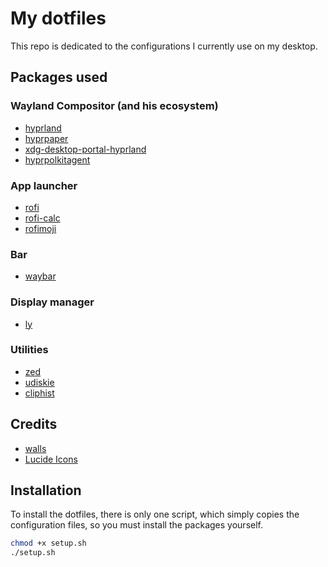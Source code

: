 # My dotfiles
This repo is dedicated to the configurations I currently use on my desktop.

## Packages used
### Wayland Compositor (and his ecosystem)
- [hyprland](https://archlinux.org/packages/extra/x86_64/hyprland/)
- [hyprpaper](https://archlinux.org/packages/extra/x86_64/hyprpaper/)
- [xdg-desktop-portal-hyprland](https://archlinux.org/packages/extra/x86_64/xdg-desktop-portal-hyprland/)
- [hyprpolkitagent](https://archlinux.org/packages/extra/x86_64/hyprpolkitagent/)

### App launcher
- [rofi](https://archlinux.org/packages/extra/x86_64/rofi/)
- [rofi-calc](https://archlinux.org/packages/extra/x86_64/rofi-calc/)
- [rofimoji](https://archlinux.org/packages/extra/any/rofimoji/)

### Bar
- [waybar](https://archlinux.org/packages/extra/x86_64/waybar/)

### Display manager
- [ly](https://archlinux.org/packages/extra/x86_64/ly/)

### Utilities
- [zed](https://archlinux.org/packages/extra/x86_64/zed/)
- [udiskie](https://archlinux.org/packages/extra/any/udiskie/)
- [cliphist](https://archlinux.org/packages/extra/x86_64/cliphist/)

## Credits
- [walls](https://github.com/dharmx/walls)
- [Lucide Icons](https://lucide.dev/)

## Installation
To install the dotfiles, there is only one script, which simply copies the configuration files, so you must install the packages yourself.

```sh
chmod +x setup.sh
./setup.sh
```
